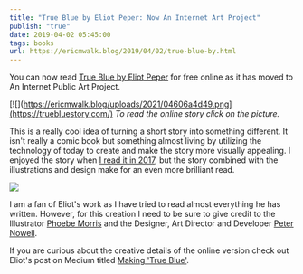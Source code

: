```yaml
---
title: "True Blue by Eliot Peper: Now An Internet Art Project"
publish: "true"
date: 2019-04-02 05:45:00
tags: books
url: https://ericmwalk.blog/2019/04/02/true-blue-by.html
---
```


You can now read [True Blue by Eliot Peper](https://truebluestory.com/) for free online as it has moved to An Internet Public Art Project.

[![](https://ericmwalk.blog/uploads/2021/04606a4d49.png](https://truebluestory.com/)
*To read the online story click on the picture.*

This is a really cool idea of turning a short story into something different. It isn't really a comic book but something almost living by utilizing the technology of today to create and make the story more visually appealing. I enjoyed the story when [I read it in 2017](https://ericmwalk.blog/2017/06/23/true-blue-a.html), but the story combined with the illustrations and design make for an even more brilliant read.

![](https://ericmwalk.blog/uploads/2021/4977efe479.jpg)

I am a fan of Eliot's work as I have tried to read almost everything he has written. However, for this creation I need to be sure to give credit to the Illustrator [Phoebe Morris](http://phoebemorriscreative.com/) and the Designer, Art Director and Developer [Peter Nowell](https://pnowell.com/).

If you are curious about the creative details of the online version check out Eliot's post on Medium titled [Making 'True Blue'](https://medium.com/@eliotpeper/making-true-blue-f66a538d0ea5).